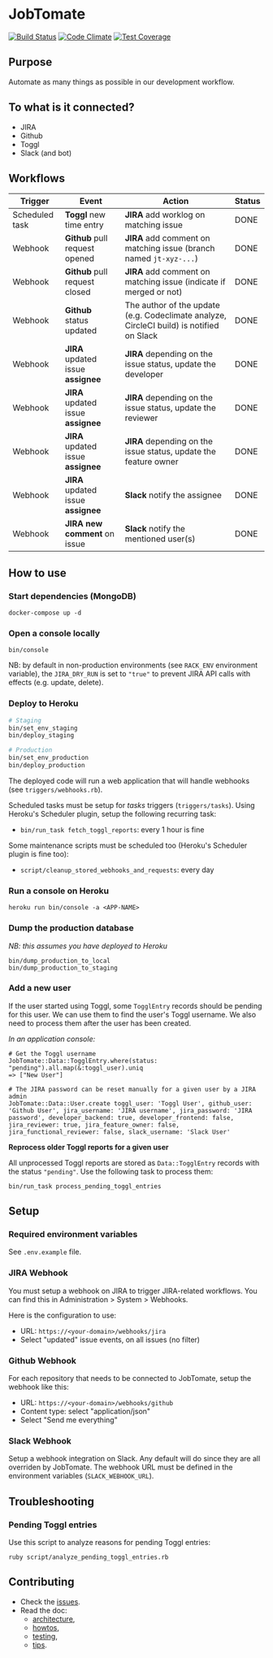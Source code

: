 # JobTomate

[![Build Status](https://travis-ci.org/jobteaser/job_tomate.svg?branch=master)](https://travis-ci.org/jobteaser/job_tomate)
[![Code Climate](https://codeclimate.com/repos/5659c9ee09af1e152f00d540/badges/d4a9abf44cad651805e5/gpa.svg)](https://codeclimate.com/repos/5659c9ee09af1e152f00d540/feed)
[![Test Coverage](https://codeclimate.com/repos/5659c9ee09af1e152f00d540/badges/d4a9abf44cad651805e5/coverage.svg)](https://codeclimate.com/repos/5659c9ee09af1e152f00d540/coverage)

## Purpose

Automate as many things as possible in our development workflow.

## To what is it connected?

- JIRA
- Github
- Toggl
- Slack (and bot)

## Workflows

Trigger | Event | Action | Status
------- | ----- | ------ | ------
Scheduled task | **Toggl** new time entry | **JIRA** add worklog on matching issue | DONE
Webhook | **Github** pull request opened | **JIRA** add comment on matching issue (branch named `jt-xyz-...`) | DONE
Webhook | **Github** pull request closed | **JIRA** add comment on matching issue (indicate if merged or not) | DONE
Webhook | **Github** status updated | The author of the update (e.g. Codeclimate analyze, CircleCI build) is notified on Slack | DONE
Webhook | **JIRA** updated issue **assignee** | **JIRA** depending on the issue status, update the developer | DONE
Webhook | **JIRA** updated issue **assignee** | **JIRA** depending on the issue status, update the reviewer | DONE
Webhook | **JIRA** updated issue **assignee** | **JIRA** depending on the issue status, update the feature owner | DONE
Webhook | **JIRA** updated issue **assignee** | **Slack** notify the assignee | DONE
Webhook | **JIRA new comment** on issue | **Slack** notify the mentioned user(s) | DONE

## How to use

### Start dependencies (MongoDB)

```
docker-compose up -d
```

### Open a console locally

```
bin/console
```

NB: by default in non-production environments (see `RACK_ENV` environment variable), the `JIRA_DRY_RUN` is set to `"true"` to prevent JIRA API calls with effects (e.g. update, delete).

### Deploy to Heroku

```sh
# Staging
bin/set_env_staging
bin/deploy_staging

# Production
bin/set_env_production
bin/deploy_production
```

The deployed code will run a web application that will handle webhooks (see `triggers/webhooks.rb`).

Scheduled tasks must be setup for _tasks_ triggers (`triggers/tasks`). Using Heroku's Scheduler plugin, setup the following recurring task:

- `bin/run_task fetch_toggl_reports`: every 1 hour is fine

Some maintenance scripts must be scheduled too (Heroku's Scheduler plugin is fine too):

- `script/cleanup_stored_webhooks_and_requests`: every day

### Run a console on Heroku

```
heroku run bin/console -a <APP-NAME>
```

### Dump the production database

_NB: this assumes you have deployed to Heroku_

```
bin/dump_production_to_local
bin/dump_production_to_staging
```

### Add a new user

If the user started using Toggl, some `TogglEntry` records should be pending for this user. We can use them to find the user's Toggl username. We also need to process them after the user has been created.

_In an application console:_

```
# Get the Toggl username
JobTomate::Data::TogglEntry.where(status: "pending").all.map(&:toggl_user).uniq
=> ["New User"]

# The JIRA password can be reset manually for a given user by a JIRA admin
JobTomate::Data::User.create toggl_user: 'Toggl User', github_user: 'Github User', jira_username: 'JIRA username', jira_password: 'JIRA password', developer_backend: true, developer_frontend: false, jira_reviewer: true, jira_feature_owner: false, jira_functional_reviewer: false, slack_username: 'Slack User'
```

**Reprocess older Toggl reports for a given user**

All unprocessed Toggl reports are stored as `Data::TogglEntry` records with the status `"pending"`. Use the following task to process them:

```
bin/run_task process_pending_toggl_entries
```

## Setup

### Required environment variables

See `.env.example` file.

### JIRA Webhook

You must setup a webhook on JIRA to trigger JIRA-related workflows. You can find this in Administration > System > Webhooks.

Here is the configuration to use:

- URL: `https://<your-domain>/webhooks/jira`
- Select "updated" issue events, on all issues (no filter)

### Github Webhook

For each repository that needs to be connected to JobTomate, setup the webhook like this:

- URL: `https://<your-domain>/webhooks/github`
- Content type: select "application/json"
- Select "Send me everything"

### Slack Webhook

Setup a webhook integration on Slack. Any default will do since they are all overriden by JobTomate. The webhook URL must be defined in the environment variables (`SLACK_WEBHOOK_URL`).

## Troubleshooting

### Pending Toggl entries

Use this script to analyze reasons for pending Toggl entries:

```
ruby script/analyze_pending_toggl_entries.rb
```

## Contributing

- Check the [issues](https://github.com/jobteaser/job_tomate/issues).
- Read the doc: 
  - [architecture](https://github.com/jobteaser/job_tomate/tree/master/doc/architecture.md),
  - [howtos](https://github.com/jobteaser/job_tomate/tree/master/doc/howtos.md),
  - [testing](https://github.com/jobteaser/job_tomate/tree/master/doc/testing.md),
  - [tips](https://github.com/jobteaser/job_tomate/tree/master/doc/development_tips.md).

